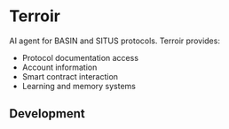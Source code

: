 # Terroir

AI agent for BASIN and SITUS protocols. Terroir provides:
- Protocol documentation access
- Account information
- Smart contract interaction
- Learning and memory systems

## Development 